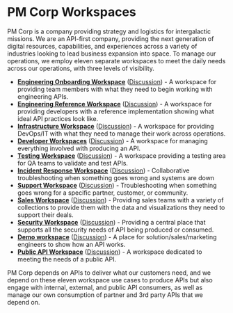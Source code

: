 # PM Corp Workspaces
PM Corp is a company providing strategy and logistics for intergalactic missions. We are an API-first company, providing the next generation of digital resources, capabilities, and experiences across a variety of industries looking to lead business expansion into space. To manage our operations, we employ eleven separate workspaces to meet the daily needs across our operations, with three levels of visibility.

*   [**Engineering Onboarding Workspace**](https://postman.postman.co/workspace/Workspace-Examples---Engineerin~5dffa06a-760d-4e94-b1f3-a06041bd2afe/overview) ([Discussion](https://github.com/postman-open-technologies/workspaces/issues/1)) - A workspace for providing team members with what they need to begin working with engineering APIs.
*   [**Engineering Reference Workspace**](https://postman.postman.co/workspace/Workspace-Examples---Engineerin~fcdbe214-84f4-4793-8442-d14ea4c443eb/overview) ([Discussion](https://github.com/postman-open-technologies/workspaces/issues/2)) - A workspace for providing developers with a reference implementation showing what ideal API practices look like.
*   [**Infrastructure Workspace**](https://postman.postman.co/workspace/Workspace-Examples---Infrastruc~d38c1d62-e1f9-43b7-b026-192e6af22cac/overview) ([Discussion](https://github.com/postman-open-technologies/workspaces/issues/3)) - A workspace for providing DevOps/IT with what they need to manage their work across operations.
*   [**Developer Workspaces**](https://postman.postman.co/workspace/Workspace-Examples---Developer-~bf4d6e5c-d2a4-4994-9f4c-3a9004e41204/overview) ([Discussion](https://github.com/postman-open-technologies/workspaces/issues/4)) - A workspace for managing everything involved with producing an API.
*   [**Testing Workspace**](https://postman.postman.co/workspace/Workspace-Examples---Testing-Wo~0f139980-b1b1-43f8-80c7-1571a053f15e/overview) ([Discussion](https://github.com/postman-open-technologies/workspaces/issues/5)) - A workspace providing a testing area for QA teams to validate and test APIs.
*   [**Incident Response Workspace**](https://postman.postman.co/workspace/Workspace-Examples---Incident-R~6051bc0e-a021-410d-ba6d-240d91054703/overview) ([Discussion](https://github.com/postman-open-technologies/workspaces/issues/7)) - Collaborative troubleshooting when something goes wrong and systems are down
*   [**Support Workspace**](https://postman.postman.co/workspace/Workspace-Examples---Support-Wo~124f0849-46e6-4156-88ef-45eeb62a6e00/overview) ([Discussion](https://github.com/postman-open-technologies/workspaces/issues/8)) - Troubleshooting when something goes wrong for a specific partner, customer, or community.
*   [**Sales Workspace**](https://postman.postman.co/workspace/Workspace-Examples---Sales-Work~50bbb3cd-661d-4f72-b01f-f360fffe3fed/overview) ([Discussion](https://github.com/postman-open-technologies/workspaces/issues/6)) - Providing sales teams with a variety of collections to provide them with the data and visualizations they need to support their deals.
*   [**Security Workspace**](https://postman.postman.co/workspace/Workspace-Examples---Security-W~3613f9b9-f597-4d00-9791-a30ae3999dc7/overview) ([Discussion](https://github.com/postman-open-technologies/workspaces/issues/9)) - Providing a central place that supports all the security needs of API being produced or consumed.
*   [**Demo workspace**](https://postman.postman.co/workspace/Workspace-Examples---Demo-works~80712e8b-7599-426e-be6f-5c52f68b6161/overview) ([Discussion](https://github.com/postman-open-technologies/workspaces/issues/10)) - A place for solution/sales/marketing engineers to show how an API works.
*   [**Public API Workspace**](https://postman.postman.co/workspace/Workspace-Examples---Public-API~bbbc7409-bc7b-4063-8ea3-a87896d482ed/overview) ([Discussion](https://github.com/postman-open-technologies/workspaces/issues/11)) - A workspace dedicated to meeting the needs of a public API.

PM Corp depends on APIs to deliver what our customers need, and we depend on these eleven workspace use cases to produce APIs but also engage with internal, external, and public API consumers, as well as manage our own consumption of partner and 3rd party APIs that we depend on.
